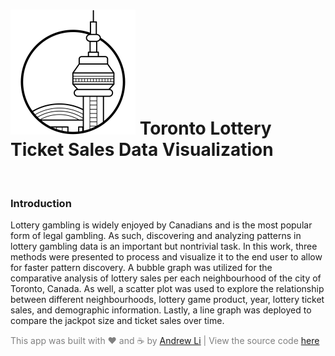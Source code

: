 <h1 id="logo"> <img src="cn_tower.png" alt="logo" /> Toronto Lottery Ticket Sales Data Visualization</a> </h1>

<br>

<!--### What is this app?
This shiny application was created as supplementary marterial for our paper **ADD TITLE OF THE PAPER HERE**. <br><br>
This app allows users to explore the data interactively. You can find the data on [Open Science Framework](https://osf.io/qwrxy/). Alternatively, you can download [lottodata](https://github.com/andr3wli/lottodata) - an R data package which provides easy access to the data sets. Future development plans for this app include adding different types of lottery games (scratch card tickets and fixed prize games). <br><br>
By: [Andrew Li](http://andrewcli.me) (UBC), [Hin Hgai Fu](https://ottolab.persona.co) (McGill), [Ross Otto](https://ottolab.persona.co) (McGill), [Luke Clark](https://psych.ubc.ca/profile/luke-clark/) (UBC). <br><br>
For our latest paper: [ADD THE PAPER LINK HERE]() <br><br>
If you have any questions about our paper and/or app, contact [Andrew](mailto: andrew-li@alumni.ubc.ca) or [Luke](luke.clark@psych.ubc.ca) 

### How do I use it?

* **Map:** Explore the number of tickets purchased in different boroughs
* **Relationship:** Explore and visualize the relationship between different demographics information and tickets sold for different lottery games
* **Size vs sales:** Visualize the the number of tickets sold and jackpot size
* **Data:** Explore the raw data and wrangle it via [dplyr](https://dplyr.tidyverse.org) tools 


### Citation
If you find this work helpful, please cite our work. Thanks!
```
ADD THE BIBTEX CITATION HERE
```
<br>
<h5 style="color:grey;"> Notes </h5>

<p style="color:grey;"> The demographic data and lottery data were obtained from the <a href= "https://www.olg.ca/en/home.html"> Ontraio Lottery and Gaming Corporation </a> via an Access to Information Act request. Currently, the data sets are openly availble on <a href = "https://osf.io/qwrxy/"> OSF </a> and <a href = "https://github.com/andr3wli/lottodata"> Github. </a> Geocoding was provided by <a href="https://geocoder.ca"> GeoCoder.ca</a>. All artwork are from the <a href = "https://thenounproject.com"> Noun Project.</a> Thanks to Joel Le Forestier for helping with the relationship tab. </p> -->

### Introduction 

Lottery gambling is widely enjoyed by Canadians and is the most popular form of legal gambling. As such, discovering and analyzing patterns in lottery gambling data is an important but nontrivial task. In this work, three methods were presented to process and visualize it to the end user to allow for faster pattern discovery. A bubble graph was utilized for the comparative analysis of lottery sales per each neighbourhood of the city of Toronto, Canada. As well, a scatter plot was used to explore the relationship between different neighbourhoods, lottery game product, year, lottery ticket sales, and demographic information. Lastly, a line graph was deployed to compare the jackpot size and ticket sales over time.

<p style="color:grey;"> This app was built with ❤️ and ☕️ by <a href = "http://andrewcli.me"> Andrew Li</a> | View the source code <a href = "g"> here </a> </p>





